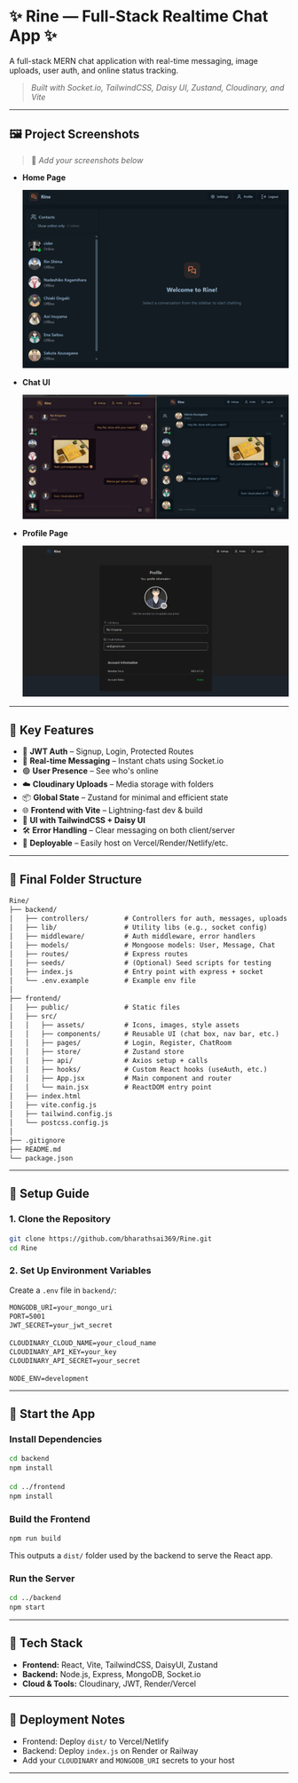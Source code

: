 

# ✨ Rine — Full‑Stack Realtime Chat App ✨

A full-stack MERN chat application with real-time messaging, image uploads, user auth, and online status tracking.

> *Built with Socket.io, TailwindCSS, Daisy UI, Zustand, Cloudinary, and Vite*

---

## 🖼️ Project Screenshots

> 📸 *Add your screenshots below*

* **Home Page**

  ![Homepage](./frontend/public/Rine-1.png)

* **Chat UI**

  ![Chat UI](./frontend/public/Rine-2.png)

* **Profile Page**

  ![Profile Page](./frontend/public/Rine-3.jpeg)
---

## 🌟 Key Features

* 🔐 **JWT Auth** – Signup, Login, Protected Routes
* 💬 **Real-time Messaging** – Instant chats using Socket.io
* 🟢 **User Presence** – See who's online
* ☁️ **Cloudinary Uploads** – Media storage with folders
* 📦 **Global State** – Zustand for minimal and efficient state
* 🌐 **Frontend with Vite** – Lightning-fast dev & build
* 🎨 **UI with TailwindCSS + Daisy UI**
* 🛠️ **Error Handling** – Clear messaging on both client/server
* 🚀 **Deployable** – Easily host on Vercel/Render/Netlify/etc.

---

## 📁 Final Folder Structure

```
Rine/
├── backend/
│   ├── controllers/         # Controllers for auth, messages, uploads
│   ├── lib/                 # Utility libs (e.g., socket config)
│   ├── middleware/          # Auth middleware, error handlers
│   ├── models/              # Mongoose models: User, Message, Chat
│   ├── routes/              # Express routes
│   ├── seeds/               # (Optional) Seed scripts for testing
│   ├── index.js             # Entry point with express + socket
│   └── .env.example         # Example env file
│
├── frontend/
│   ├── public/              # Static files
│   ├── src/
│   │   ├── assets/          # Icons, images, style assets
│   │   ├── components/      # Reusable UI (chat box, nav bar, etc.)
│   │   ├── pages/           # Login, Register, ChatRoom
│   │   ├── store/           # Zustand store
│   │   ├── api/             # Axios setup + calls
│   │   ├── hooks/           # Custom React hooks (useAuth, etc.)
│   │   ├── App.jsx          # Main component and router
│   │   └── main.jsx         # ReactDOM entry point
│   ├── index.html
│   ├── vite.config.js
│   ├── tailwind.config.js
│   └── postcss.config.js
│
├── .gitignore
├── README.md
└── package.json
```

---

## 🔧 Setup Guide

### 1. Clone the Repository

```bash
git clone https://github.com/bharathsai369/Rine.git
cd Rine
```

### 2. Set Up Environment Variables

Create a `.env` file in `backend/`:

```env
MONGODB_URI=your_mongo_uri
PORT=5001
JWT_SECRET=your_jwt_secret

CLOUDINARY_CLOUD_NAME=your_cloud_name
CLOUDINARY_API_KEY=your_key
CLOUDINARY_API_SECRET=your_secret

NODE_ENV=development
```

---

## 🚀 Start the App

### Install Dependencies

```bash
cd backend
npm install

cd ../frontend
npm install
```

### Build the Frontend

```bash
npm run build
```

This outputs a `dist/` folder used by the backend to serve the React app.

### Run the Server

```bash
cd ../backend
npm start
```
---

## 📌 Tech Stack

* **Frontend:** React, Vite, TailwindCSS, DaisyUI, Zustand  
* **Backend:** Node.js, Express, MongoDB, Socket.io  
* **Cloud & Tools:** Cloudinary, JWT, Render/Vercel


---

## 📌 Deployment Notes

* Frontend: Deploy `dist/` to Vercel/Netlify
* Backend: Deploy `index.js` on Render or Railway
* Add your `CLOUDINARY` and `MONGODB_URI` secrets to your host

---
